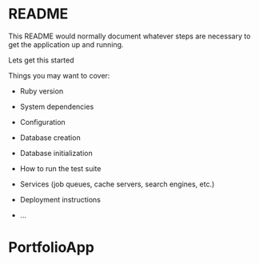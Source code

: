 # README

This README would normally document whatever steps are necessary to get the
application up and running.

Lets get this started 

Things you may want to cover:

* Ruby version

* System dependencies

* Configuration

* Database creation

* Database initialization

* How to run the test suite

* Services (job queues, cache servers, search engines, etc.)

* Deployment instructions

* ...
# PortfolioApp
